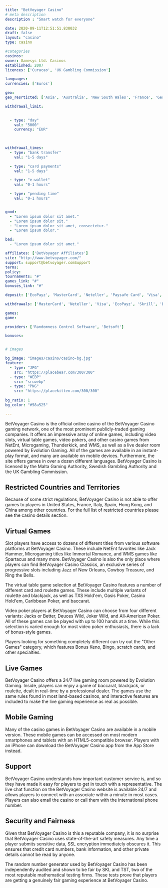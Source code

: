 ```yaml
---
title: "BetVoyager Casino"
# meta description
description : "Smart watch for everyone"

date: 2020-09-11T12:51:51.830032
draft: false
layout: "casino" 
type: casino

#categories
casinos: 
owner: Gamesys Ltd. Casinos
established: 2007
licences: ['Curacao', 'UK Gambling Commission']

languages: 
currencies: ['Euros']

geo: 
geo_resrticted: ['Asia', 'Australia', 'New South Wales', 'France', 'Germany', 'Schleswig-Holstein', 'Italy', 'Latvia', 'Puerto Rico', 'Romania', 'Slovakia', 'Spain', 'Sweden', 'Switzerland', 'United States', 'Alabama', 'Alaska', 'American Samoa', 'Arizona', 'Arkansas', 'California', 'Colorado', 'Connecticut', 'Delaware', 'District of Columbia', 'Florida', 'Georgia(US)', 'Guam', 'Hawaii', 'Idaho', 'Illinois', 'Indiana', 'Iowa', 'Kansas', 'Kentucky', 'Louisiana', 'Maine', 'Maryland', 'Massachusetts', 'Michigan', 'Minnesota', 'Mississippi', 'Missouri', 'Montana', 'Nebraska', 'Nevada', 'New Hampshire', 'New Jersey', 'New Mexico', 'New York', 'North Carolina', 'North Dakota', 'Northern Mariana Islands', 'Ohio', 'Oklahoma', 'Oregon', 'Pennsylvania', 'Rhode Island', 'South Carolina', 'South Dakota', 'Tennessee', 'Texas', 'U.S. Virgin Islands', 'Utah', 'Vermont', 'Virginia', 'Washington', 'West Virginia', 'Wisconsin', 'Wyoming']

withdrawal_limit:

  
  - type: "day"
    val: "5000"
    currency: "EUR"
  
  

withdrawal_times:
  - type: "bank transfer"
    val: "1-5 days"

  - type: "card payments"
    val: "1-5 days"

  - type: "e-wallet"
    val: "0-1 hours"

  - type: "pending time"
    val: "0-1 hours"


good:
  - "Lorem ipsum dolor sit amet."
  - "Lorem ipsum dolor sit."
  - "Lorem ipsum dolor sit amet, consectetur."
  - "Lorem ipsum dolor."

bad:
  - "Lorem ipsum dolor sit amet."

affiliates: ['BetVoyager Affiliates']
site: "http://www.betvoyager.com/"
support: support@betvoyager.comSupport
terms:
policy:
tournaments: "#"
games_link: "#"
bonuses_link: "#"

deposit: ['EcoPayz', 'MasterCard', 'Neteller', 'Paysafe Card', 'Visa', 'Trustly', 'Skrill', 'Bitcoin', 'WebMoney', 'Yandex Money', 'UPayCard', 'Jeton']

withdrawals: ['MasterCard', 'Neteller', 'Visa', 'EcoPayz', 'Skrill', 'Bitcoin', 'Trustly', 'WebMoney', 'Yandex Money', 'UPayCard', 'Jeton Wallet']

games: 
game:

providers: ['Randomness Control Software', 'Betsoft']

bonuses:


# images

bg_image: "images/casino/casino-bg.jpg"  
feature:
  - type: "JPG" 
    src: "https://placebear.com/300/300"
  - type: "WEBP"
    src: "srcwebp"
  - type: "PNG"
    src: "https://placekitten.com/300/300"  
 
bg_ratio: 1 
bg_color: "#58a525"  

---
```


BetVoyager Casino is the official online casino of the BetVoyager Casino gaming network, one of the most prominent publicly-traded gaming companies. It offers an impressive array of online games, including video slots, virtual table games, video pokers, and other casino games from NetEnt, Microgaming, Thunderkick, and WMS, as well as a live dealer room powered by Evolution Gaming. All of the games are available in an instant-play format, and many are available on mobile devices. Furthermore, the site offers games in over a dozen different languages. BetVoyager Casino is licensed by the Malta Gaming Authority, Swedish Gambling Authority and the UK Gambling Commission.

## Restricted Countries and Territories
Because of some strict regulations, BetVoyager Casino is not able to offer games to players in United States, France, Italy, Spain, Hong Kong, and China among other countries. For the full list of restricted countries please see the casino details section.

## Virtual Games
Slot players have access to dozens of different titles from various software platforms at BetVoyager Casino. These include NetEnt favorites like Jack Hammer, Microgaming titles like Immortal Romance, and WMS games like Spartacus and many more. BetVoyager Casino is also the only place where players can find BetVoyager Casino Classics, an exclusive series of progressive slots including Jazz of New Orleans, Cowboy Treasure, and Ring the Bells.

The virtual table game selection at BetVoyager Casino features a number of different card and roulette games. These include multiple variants of roulette and blackjack, as well as TXS Hold'em, Oasis Poker, Casino Hold'em, Caribbean Poker, and baccarat.

Video poker players at BetVoyager Casino can choose from four different variants: Jacks or Better, Deuces Wild, Joker Wild, and All-American Poker. All of these games can be played with up to 100 hands at a time. While this selection is varied enough for most video poker enthusiasts, there is a lack of bonus-style games.

Players looking for something completely different can try out the "Other Games" category, which features Bonus Keno, Bingo, scratch cards, and other specialties.

## Live Games
BetVoyager Casino offers a 24/7 live gaming room powered by Evolution Gaming. Inside, players can enjoy a game of baccarat, blackjack, or roulette, dealt in real-time by a professional dealer. The games use the same rules found in most land-based casinos, and interactive features are included to make the live gaming experience as real as possible.

## Mobile Gaming
Many of the casino games in BetVoyager Casino are available in a mobile version. These mobile games can be accessed on most modern smartphones and tablets with an HTML5-compatible browser. Players with an iPhone can download the BetVoyager Casino app from the App Store instead.

## Support
BetVoyager Casino understands how important customer service is, and so they have made it easy for players to get in touch with a representative. The live chat function on the BetVoyager Casino website is available 24/7 and allows players to connect with an associate within a minute in most cases. Players can also email the casino or call them with the international phone number.

## Security and Fairness
Given that BetVoyager Casino is this a reputable company, it is no surprise that BetVoyager Casino uses state-of-the-art safety measures. Any time a player submits sensitive data, SSL encryption immediately obscures it. This ensures that credit card numbers, bank information, and other private details cannot be read by anyone.

The random number generator used by BetVoyager Casino has been independently audited and shown to be fair by SKL and TST, two of the most reputable mathematical testing firms. These tests prove that players are getting a genuinely fair gaming experience at BetVoyager Casino.